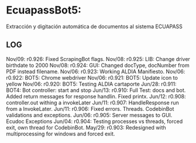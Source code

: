 # EcuapassBot5: 
Extracción y digitación automática de documentos al sistema ECUAPASS

## LOG
Nov/09: r0.926: Fixed ScrapingBot flags.
Nov/08: r0.925: LIB: Change driver birthdate to 2000
Nov/08: r0.924: GUI: Changed docType, docNumber from PDF instead filename.
Nov/06: r0.923: Working ALDIA Manifiesto.
Nov/06: r0.922: BOT5: Chrome webdriver
Nov/06: r0.921: BOT5: Update icon to yellow
Nov/06: r0.920: BOT5: Testing ALDIA cartaporte
Jun/28: r0.911: BOT4: Bot controller: start and stop
Jun/13: r0.910: Full Test: docs and bot. Added return messages for response handlin. Fixed printx.
Jun/12: r0.908: controller.out withing a invokeLater
Jun/11: r0.907: HandleResponse run from a InvokeLater.
Jun/11: r0.906: Fixed errors. Threads. CodebinBot validations and exceptions.
Jun/06: r0.905: Server messages to GUI. Ecudoc Exceptions 
Jun/04: r0.904: Testing processes vs threads, forced exit, own thread for CodebinBot.
May/29: r0.903: Redesigned with multiprocessing for windows and forced exit.



